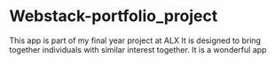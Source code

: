 # Webstack-portfolio_project
This app is part of my final year project at ALX
It is designed to bring together individuals with similar interest together.
It is a wonderful app
